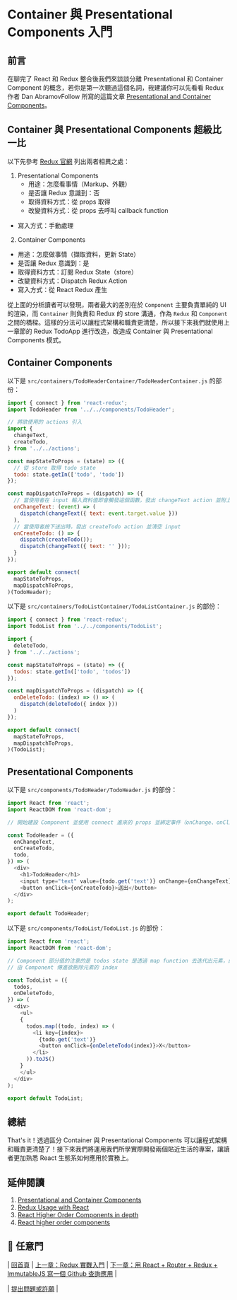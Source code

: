 # Container 與 Presentational Components 入門

## 前言
在聊完了 React 和 Redux 整合後我們來談談分離 Presentational 和 Container Component 的概念，若你是第一次聽過這個名詞，我建議你可以先看看 Redux 作者 Dan AbramovFollow 所寫的這篇文章 [Presentational and Container Components](https://medium.com/@dan_abramov/smart-and-dumb-components-7ca2f9a7c7d0#.vtcuxsurv)。

## Container 與 Presentational Components 超級比一比
以下先參考 [Redux 官網](http://redux.js.org/docs/basics/UsageWithReact.html) 列出兩者相異之處：

1. Presentational Components	
	- 用途：怎麼看事情（Markup、外觀）
	- 是否讓 Redux 意識到：否
	- 取得資料方式：從 props 取得
	- 改變資料方式：從 props 去呼叫 callback function
  - 寫入方式：手動處理

2. Container Components
 - 用途：怎麼做事情（擷取資料，更新 State）
 - 是否讓 Redux 意識到：是
 - 取得資料方式：訂閱 Redux State（store）
 - 改變資料方式：Dispatch Redux Action
 - 寫入方式：從 React Redux 產生

 從上面的分析讀者可以發現，兩者最大的差別在於 `Component` 主要負責單純的 UI 的渲染，而 `Container` 則負責和 Redux 的 store 溝通，作為 `Redux` 和 `Component` 之間的橋樑。這樣的分法可以讓程式架構和職責更清楚，所以接下來我們就使用上一章節的 Redux TodoApp 進行改造，改造成 Container 與 Presentational Components 模式。

## Container Components

以下是 `src/containers/TodoHeaderContainer/TodoHeaderContainer.js` 的部份：

```javascript
import { connect } from 'react-redux';
import TodoHeader from '../../components/TodoHeader';

// 將欲使用的 actions 引入
import {
  changeText,
  createTodo,
} from '../../actions';

const mapStateToProps = (state) => ({
  // 從 store 取得 todo state
  todo: state.getIn(['todo', 'todo'])
});

const mapDispatchToProps = (dispatch) => ({
  // 當使用者在 input 輸入資料值即會觸發這個函數，發出 changeText action 並附上使用者輸入內容 event.target.value
  onChangeText: (event) => (
    dispatch(changeText({ text: event.target.value }))
  ),
  // 當使用者按下送出時，發出 createTodo action 並清空 input 
  onCreateTodo: () => {
    dispatch(createTodo());
    dispatch(changeText({ text: '' }));
  }
});

export default connect(
  mapStateToProps,
  mapDispatchToProps,
)(TodoHeader);
```

以下是 `src/containers/TodoListContainer/TodoListContainer.js` 的部份：

```javascript
import { connect } from 'react-redux';
import TodoList from '../../components/TodoList';

import {
  deleteTodo,
} from '../../actions';

const mapStateToProps = (state) => ({
  todos: state.getIn(['todo', 'todos'])
});

const mapDispatchToProps = (dispatch) => ({
  onDeleteTodo: (index) => () => (
    dispatch(deleteTodo({ index }))
  )
});

export default connect(
  mapStateToProps,
  mapDispatchToProps,
)(TodoList);
```

## Presentational Components

以下是 `src/components/TodoHeader/TodoHeader.js` 的部份：

```javascript
import React from 'react';
import ReactDOM from 'react-dom';

// 開始建設 Component 並使用 connect 進來的 props 並綁定事件（onChange、onClick）。注意我們的 state 因為是使用 `ImmutableJS` 所以要用 `get()` 取值

const TodoHeader = ({
  onChangeText,
  onCreateTodo,
  todo,
}) => (
  <div>
    <h1>TodoHeader</h1>
    <input type="text" value={todo.get('text')} onChange={onChangeText} />
    <button onClick={onCreateTodo}>送出</button>
  </div>
);

export default TodoHeader;
```

以下是 `src/components/TodoList/TodoList.js` 的部份：

```javascript
import React from 'react';
import ReactDOM from 'react-dom';

// Component 部分值的注意的是 todos state 是透過 map function 去迭代出元素，由於要讓 React JSX 可以渲染並保持傳入觸發 event state 的 immutable，所以需使用 toJS() 轉換 component of array。
// 由 Component 傳進欲刪除元素的 index

const TodoList = ({
  todos,
  onDeleteTodo,
}) => (
  <div>
    <ul>
    {
      todos.map((todo, index) => (
        <li key={index}>
          {todo.get('text')}
          <button onClick={onDeleteTodo(index)}>X</button>
        </li>
      )).toJS()
    }
    </ul>
  </div>
);

export default TodoList;
```

## 總結
That's it！透過區分 Container 與 Presentational Components 可以讓程式架構和職責更清楚了！接下來我們將運用我們所學實際開發兩個貼近生活的專案，讓讀者更加熟悉 React 生態系如何應用於實務上。

## 延伸閱讀
1. [Presentational and Container Components](https://medium.com/@dan_abramov/smart-and-dumb-components-7ca2f9a7c7d0#.vtcuxsurv)
2. [Redux Usage with React](http://redux.js.org/docs/basics/UsageWithReact.html)
3. [React Higher Order Components in depth](https://medium.com/@franleplant/react-higher-order-components-in-depth-cf9032ee6c3e#.r8srulpaj)
4. [React higher order components](http://www.darul.io/post/2016-01-05_react-higher-order-components)

## :door: 任意門
| [回首頁](https://github.com/kdchang/reactjs101) | [上一章：Redux 實戰入門](https://github.com/kdchang/reactjs101/blob/master/Ch07/react-redux-real-world-example.md) | [下一章：用 React + Router + Redux + ImmutableJS 寫一個 Github 查詢應用](https://github.com/kdchang/reactjs101/blob/master/Ch09/react-router-redux-github-finder.md) |

| [提出問題或許願](https://github.com/kdchang/reactjs101/issues) |
